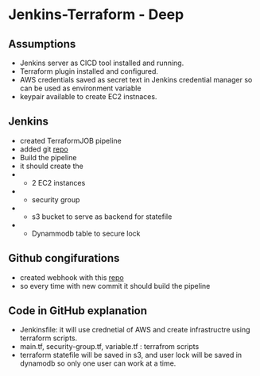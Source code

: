 # Jenkins-Terraform - Deep

## Assumptions
* Jenkins server as CICD tool installed and running.
* Terraform plugin installed and configured.
* AWS credentials saved as secret text in Jenkins credential manager so can be used as environment variable
* keypair available to create EC2 instnaces. 

## Jenkins
* created TerraformJOB pipeline
* added git [repo](https://github.com/kasturenishant/Jenkins-Terraform) 
* Build the pipeline
* it should create the 
* * 2 EC2 instances 
* * security group 
* * s3 bucket to serve as backend for statefile
* * Dynammodb table to secure lock

## Github congifurations
* created webhook with this [repo](https://github.com/kasturenishant/Jenkins-Terraform)
* so every time with new commit it should build the pipeline

## Code in GitHub explanation
* Jenkinsfile: it will use crednetial of AWS and create infrastructre using terraform scripts.
* main.tf, security-group.tf, variable.tf : terrafrom scripts
* terraform statefile will be saved in s3, and user lock will be saved in dynamodb so only one user can work at a time.
